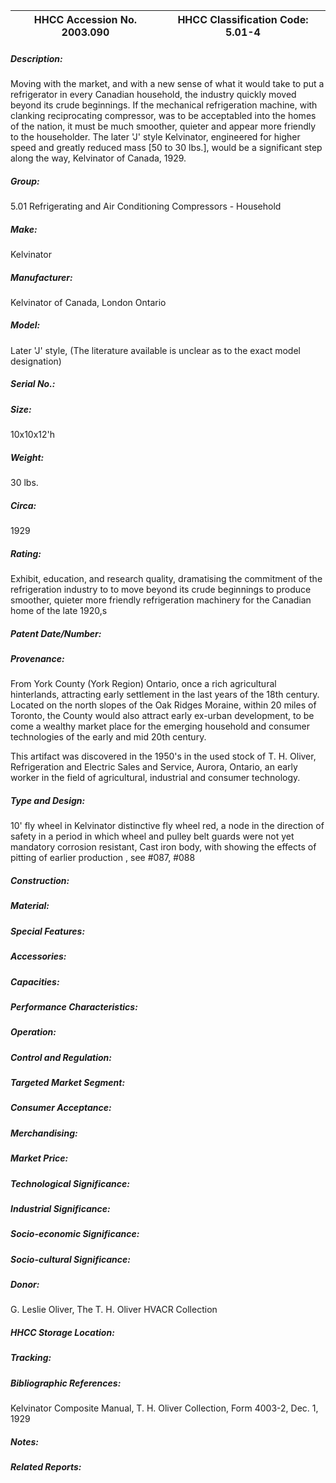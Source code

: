 | **HHCC Accession No. 2003.090** |**HHCC Classification Code:  5.01-4**|
| ----------- | ----------- |
##### Description:
Moving with the market, and with a new sense of what it would take to put a refrigerator in every Canadian household, the industry quickly moved beyond its crude beginnings. If the mechanical refrigeration machine, with clanking reciprocating compressor, was to be acceptabled into the homes of the nation, it must be much smoother, quieter and appear more friendly to the householder. The later 'J' style Kelvinator, engineered for higher speed and greatly reduced mass [50 to 30 lbs.], would be a significant step along the way,  Kelvinator of Canada, 1929.
##### Group:
5.01 Refrigerating and Air Conditioning Compressors - Household

##### Make:
Kelvinator

##### Manufacturer:
Kelvinator of Canada, London Ontario

##### Model:
Later 'J' style, 
(The literature available is unclear as to the exact model designation)

##### Serial No.:


##### Size:
10x10x12'h

##### Weight:
30 lbs.

##### Circa:
1929

##### Rating:
Exhibit, education, and research quality, dramatising the commitment of the refrigeration industry to to move beyond its crude beginnings to produce smoother, quieter more friendly refrigeration machinery for the Canadian home of the late 1920,s

##### Patent Date/Number:


##### Provenance:
From York County (York Region) Ontario, once a rich agricultural hinterlands, attracting early settlement in the last years of the 18th century. Located on the north slopes of the Oak Ridges Moraine, within 20 miles of Toronto, the County would also attract early ex-urban development, to be come a wealthy market place for the emerging household and consumer technologies of the early and mid 20th century. 

This artifact was discovered in the 1950's in the used stock of T. H. Oliver, Refrigeration and Electric Sales and Service, Aurora, Ontario, an early worker in the field of agricultural, industrial and consumer technology.

##### Type and Design:
10' fly wheel in Kelvinator distinctive fly wheel red, a node in the direction of safety in a period in which wheel and pulley belt guards were not yet mandatory
corrosion resistant, Cast iron body, with showing the effects of pitting of earlier production , see #087, #088

##### Construction:


##### Material:


##### Special Features:


##### Accessories:


##### Capacities:


##### Performance Characteristics:


##### Operation:


##### Control and Regulation:


##### Targeted Market Segment:


##### Consumer Acceptance:


##### Merchandising:


##### Market Price:


##### Technological Significance:


##### Industrial Significance:


##### Socio-economic Significance:


##### Socio-cultural Significance:


##### Donor:
G. Leslie Oliver, The T. H. Oliver HVACR Collection

##### HHCC Storage Location:


##### Tracking:


##### Bibliographic References:
Kelvinator Composite Manual, T. H. Oliver Collection, Form 4003-2, Dec. 1, 1929

##### Notes:


##### Related Reports:

